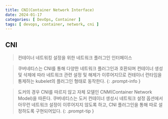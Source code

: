 ```yaml
---
title: CNI(Container Network Interface)
date: 2024-01-17
categories: [ DevOps, Container ]
tags: [ devops, container, network, cni ]
---
```


## CNI

> 컨테이너 네트워킹 설정을 위한 네트워크 플러그인 인터페이스

> 쿠버네티스는 CNI를 통해 다양한 네트워크 플러그인과 호환되며 컨테이너 생성 및 삭제에 따라 네트워크 관련 설정 및 해제가 이루어지므로 컨테이너 런타임을 통제하는 kubelet의 플러그인 형태로 동작한다. 
{: .prompt-info }

> 도커의 경우 CNI를 따르지 않고 자체 모델인 CNM(Container Network Model)을 따른다. 쿠버네티스는 도커 컨테이너 생성시 네트워크 설정 옵션에서 아무런 네트워크 설정이 이루어지지 않도록 하고, CNI 플러그인을 통해 따로 설정하도록 구현되어있다.
{: .prompt-tip }
